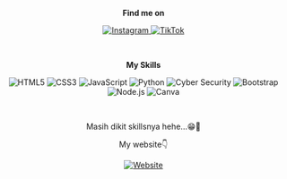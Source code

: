 <p align="center">
  <strong>Find me on</strong>
</p>

<p align="center">

  <a href="https://instagram.com/dapboyss25">
    <img src="https://img.shields.io/badge/Instagram-000000?style=for-the-badge&logo=Instagram&logoColor=white" alt="Instagram" />
  </a>
  <a href="https://www.tiktok.com/@dp_spele">
    <img src="https://img.shields.io/badge/TikTok-000000?style=for-the-badge&logo=TikTok&logoColor=white" alt="TikTok" />
  </a>
</p>

<br />

<p align="center">
  <strong>My Skills</strong>
</p>

<p align="center">
  <img src="https://img.shields.io/badge/HTML5-E34F26?style=for-the-badge&logo=html5&logoColor=white" alt="HTML5" />
  <img src="https://img.shields.io/badge/CSS3-1572B6?style=for-the-badge&logo=css3&logoColor=white" alt="CSS3" />
  <img src="https://img.shields.io/badge/JavaScript-F7DF1E?style=for-the-badge&logo=javascript&logoColor=black" alt="JavaScript" />
  <img src="https://img.shields.io/badge/Python-3776AB?style=for-the-badge&logo=python&logoColor=white" alt="Python" />
  <img src="https://img.shields.io/badge/Cyber%20Security-000000?style=for-the-badge&logo=HackTheBox&logoColor=white" alt="Cyber Security" />
  <img src="https://img.shields.io/badge/Bootstrap-563D7C?style=for-the-badge&logo=bootstrap&logoColor=white" alt="Bootstrap" />
  <img src="https://img.shields.io/badge/Node.js-339933?style=for-the-badge&logo=nodedotjs&logoColor=white" alt="Node.js" />
  <img src="https://img.shields.io/badge/Canva-00C4CC?style=for-the-badge&logo=canva&logoColor=white" alt="Canva" />
</p>

<br />

<p align="center">
  Masih dikit skillsnya hehe...😁🗿
</p>

<p align="center">
  My website👇
</p>

<p align="center">
  <a href="https://dafaalfiansya.web.id">
    <img src="https://img.shields.io/badge/Website-000000?style=for-the-badge&logo=About.me&logoColor=white" alt="Website" />
  </a>
</p>
<br />
  
